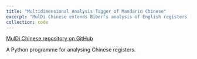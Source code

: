 ```yaml
---
title: "Multidimensional Analysis Tagger of Mandarin Chinese"
excerpt: "MulDi Chinese extends Biber’s analysis of English registers (1988) to Mandarin Chinese."
collection: code
---
```


[MulDi Chinese repository on GitHub](https://github.com/Nannan-Liu/Multidimensional-Analysis-Tagger-of-Mandarin-Chinese)

A Python programme for analysing Chinese registers.
